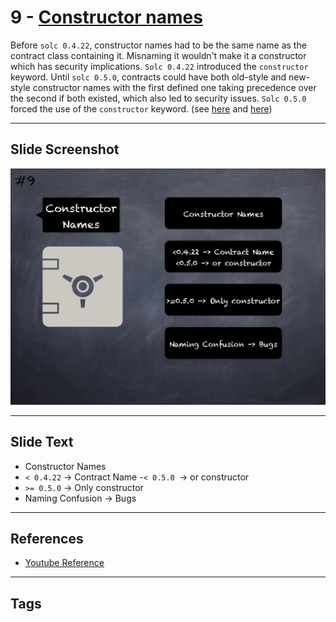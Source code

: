 # 9 - [Constructor names](Constructor%20names.md)
 Before `solc 0.4.22`, constructor names had to be the same name as the contract class containing it. Misnaming it wouldn’t make it a constructor which has security implications. `Solc 0.4.22` introduced the `constructor` keyword. Until `solc 0.5.0`, contracts could have both old-style and new-style constructor names with the first defined one taking precedence over the second if both existed, which also led to security issues. `Solc 0.5.0` forced the use of the `constructor` keyword. (see [here](https://github.com/crytic/slither/wiki/Detector-Documentation#multiple-constructor-schemes) and [here](https://swcregistry.io/docs/SWC-118))

___
## Slide Screenshot
![09.png](../../images/pitfalls_and_best_practices101/009.png)
___
## Slide Text
- Constructor Names
- `< 0.4.22` -> Contract Name
-`< 0.5.0 `-> or constructor
- `>= 0.5.0` -> Only constructor
- Naming Confusion -> Bugs
___
## References
- [Youtube Reference](https://youtu.be/OOzyoaYIw2k?t=843)
___
## Tags
